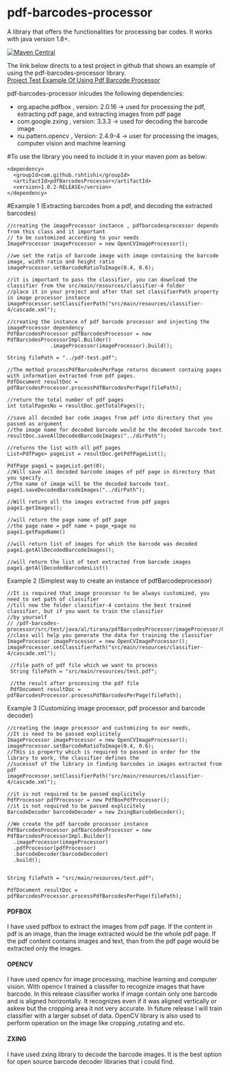 # pdf-barcodes-processor
A library that offers the functionalities for processing bar codes. It works with java version 1.8+.

[![Maven Central](https://maven-badges.herokuapp.com/maven-central/com.github.rshtishi/pdfBarcodesProcessor/badge.svg)](https://maven-badges.herokuapp.com/maven-central/com.github.rshtishi/pdfBarcodesProcessor)

The link below directs to a test project in github that shows an example of using the pdf-barcodes-processor library.  
[Project Test Example Of Using Pdf Barcode Processor](https://github.com/rshtishi/pdf-barcodes-processor-test)

pdf-barcodes-processor inlcudes the following dependencies:

  * org.apache.pdfbox , version: 2.0.16 ->  used for processing the pdf, extracting pdf page, and extracting images from pdf page
  * com.google.zxing ,  version: 3.3.3  -> used for decoding the barcode image                                                         
  * nu.pattern.opencv , Version: 2.4.9-4 -> user for processing the images,  computer vision and machine learning
  
 #To use the library you need to include it in your maven pom as below:
 
```
<dependency>
  <groupId>com.github.rshtishi</groupId>
  <artifactId>pdfBarcodesProcessor</artifactId>
  <version>1.0.2-RELEASE</version>
</dependency>

  ```
  
  #Example 1 (Extracting barcodes from a pdf, and decoding the extracted barcodes)
  
  ```
  //creating the imageProcessor instance , pdfbarcodesprocessor depends from this class and it important 
  // to be customized according to your needs
  ImageProcessor imageProcessor = new OpenCVImageProcessor();
  
  //we set the ratio of barcode image with image containing the barcode image, width ratio and height ratio
  imageProcessor.setBarcodeRatioToImage(0.4, 0.6);
  
  //it is important to pass the classifier, you can download the classifier from the src/main/resources/classifier-4 folder 
  //place it in your project and after that set classifierPath property in image processor instance
  imageProcessor.setClassifierPath("src/main/resources/classifier-4/cascade.xml");
  
  //creating the instance of pdf barcode processor and injecting the imageProcessor dependency     
  PdfBarcodesProcessor pdfBarcodesProcessor = new PdfBarcodesProcessorImpl.Builder()
				.imageProcessor(imageProcessor).build();
    
  String filePath = "../pdf-test.pdf";
  
  //The method processPdfBarcodesPerPage returns document containg pages with information extracted from pdf pages.
  PdfDocument resultDoc = pdfBarcodesProcessor.processPdfBarcodesPerPage(filePath); 
  
  //return the total number of pdf pages
  int totalPagesNo = resultDoc.getTotalPages();
  
  //save all decoded bar code images from pdf into directory that you passed as argument
  //the image name for decoded barcode would be the decoded barcode text
  resultDoc.saveAllDecodedBarcodeImages("../dirPath");
  
  //returns the list with all pdf pages
  List<PdfPage> pageList = resultDoc.getPdfPageList();
  
  PdfPage page1 = pageList.get(0);
  //Will save all decoded barcode images of pdf page in directory that you specify.
  //The name of image will be the decoded barcode text.
  page1.saveDecodedBarcodeImages("../dirPath");
  
  //Will return all the images extracted from pdf pages
  page1.getImages();
  
  //will return the page name of pdf page
  //the page name = pdf name + page_+page no
  page1.getPageName()
  
  //will return list of images for which the barcode was decoded
  page1.getAllDecodedBarcodeImages();
  
  //will return the list of text extracted from barcode images
  page1.getAllDecodedBarcodesList()
  
  ```
  
  Example 2 (Simplest way to create an instance of pdfBarcodeprocessor)
  
  ```
  //It is required that image processor to be always customized, you need to set path of classifier
  //till now the folder classifier-4 contains the best trained classifier, but if you want to train the classifier
  //by yourself 
  // /pdf-barcodes-processor/src/test/java/al/tirana/pdfBarcodesProcessor/imageProcessor/OpenCVTrainingClassifierTest.java       
  //class will help you generate the data for training the classifier
  ImageProcessor imageProcessor = new OpenCVImageProcessor();
  imageProcessor.setClassifierPath("src/main/resources/classifier-4/cascade.xml");
   
   //file path of pdf file which we want to process
   String filePath = "src/main/resources/test.pdf";
   
   //the result after processing the pdf file
   PdfDocument resultDoc = pdfBarcodesProcessor.processPdfBarcodesPerPage(filePath);
  
  ```
  
  Example 3 (Customizing image processor, pdf processor and barcode decoder)
  
  ```
  //creating the image processor and customizing to our needs, 
  //It is need to be passed explicitely
  ImageProcessor imageProcessor = new OpenCVImageProcessor();
  imageProcessor.setBarcodeRatioToImage(0.4, 0.6);
  //THis is property which is required to passed in order for the library to work, the classifier defines the 
  //sucessof of the library in finding barcodes in images extracted from pdf
  imageProcessor.setClassifierPath("src/main/resources/classifier-4/cascade.xml");
  
  //it is not required to be passed explicitely
  PdfProcessor pdfProcessor = new PdfBoxPdfProcessor();
  //it is not required to be passed explicitely
  BarcodeDecoder barcodeDecoder = new ZxingBarcodeDecoder();
  
  //We create the pdf barcode processor instance
  PdfBarcodesProcessor pdfBarcodesProcessor = new PdfBarcodesProcessorImpl.Builder()
    .imageProcessor(imageProcessor)
    .pdfProcessor(pdfProcessor)
    .barcodeDecoder(barcodeDecoder)
    .build();
    
    
String filePath = "src/main/resources/test.pdf";

PdfDocument resultDoc = pdfBarcodesProcessor.processPdfBarcodesPerPage(filePath);
  
  ```
  
  #### PDFBOX
  I have used pdfbox to extract the images from pdf page. If the content in pdf is an image,
  than the image extracted would be the whole pdf page. If the pdf content contains images and text, than from the pdf page would be extracted only the images.
  
  #### OPENCV
  I have used opencv for image processing, machine learning and computer vision. With opencv I trained a classifer to recognize 
  images that have barcode. In this release classifier works if image contain only one barcode  and is aligned horizontally. It 
  recognizes even if it was aligned vertically or askew but the cropping area it not very accurate. In future release I will 
  train classifier with a larger subset of data. OpenCV library is also used to perform operation on the image like cropping ,rotating and etc. 
  
  #### ZXING
  I have used zxing library to decode the barcode images. It is the best option for open source barcode decoder libraries that i could find.
  
  
  
